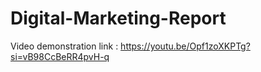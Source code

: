 # Digital-Marketing-Report

Video demonstration link : https://youtu.be/Opf1zoXKPTg?si=vB98CcBeRR4pvH-q
